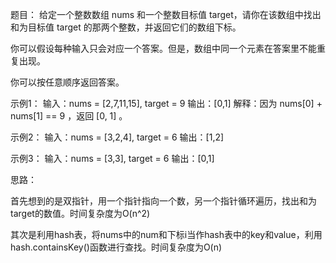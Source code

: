 题目：
给定一个整数数组 nums 和一个整数目标值 target，请你在该数组中找出 和为目标值 target 的那两个整数，并返回它们的数组下标。

你可以假设每种输入只会对应一个答案。但是，数组中同一个元素在答案里不能重复出现。

你可以按任意顺序返回答案。

示例1：
输入：nums = [2,7,11,15], target = 9
输出：[0,1]
解释：因为 nums[0] + nums[1] == 9 ，返回 [0, 1] 。

示例2：
输入：nums = [3,2,4], target = 6
输出：[1,2]

示例3：
输入：nums = [3,3], target = 6
输出：[0,1]


思路：

首先想到的是双指针，用一个指针指向一个数，另一个指针循环遍历，找出和为target的数值。时间复杂度为O(n^2)

其次是利用hash表，将nums中的num和下标i当作hash表中的key和value，利用hash.containsKey()函数进行查找。时间复杂度为O(n)
